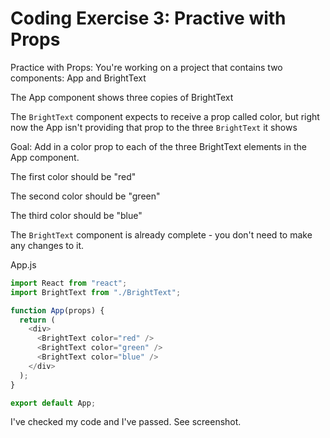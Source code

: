 # Coding Exercise 3: Practive with Props

Practice with Props:
You're working on a project that contains two components: App and BrightText

The App component shows three copies of BrightText

The `BrightText` component expects to receive a prop called color, but right now the App isn't providing that prop to the three `BrightText` it shows

Goal: Add in a color prop to each of the three BrightText elements in the App component.

The first color should be "red"

The second color should be "green"

The third color should be "blue"

The `BrightText` component is already complete - you don't need to make any changes to it.

App.js

```js
import React from "react";
import BrightText from "./BrightText";

function App(props) {
  return (
    <div>
      <BrightText color="red" />
      <BrightText color="green" />
      <BrightText color="blue" />
    </div>
  );
}

export default App;
```

I've checked my code and I've passed. See screenshot.
